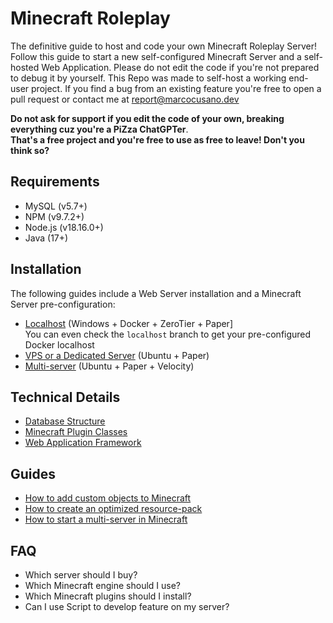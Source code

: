# Minecraft Roleplay
The definitive guide to host and code your own Minecraft Roleplay Server!
Follow this guide to start a new self-configured Minecraft Server and a self-hosted Web Application.
Please do not edit the code if you're not prepared to debug it by yourself.
This Repo was made to self-host a working end-user project. If you find a bug from an existing feature you're free to open a pull request or contact me at [report@marcocusano.dev](mailto:report@marcocusano.dev)

**Do not ask for support if you edit the code of your own, breaking everything cuz you're a PiZza ChatGPTer**.\
**That's a free project and you're free to use as free to leave! Don't you think so?**

## Requirements
- MySQL (v5.7+)
- NPM (v9.7.2+)
- Node.js (v18.16.0+)
- Java (17+)

## Installation
The following guides include a Web Server installation and a Minecraft Server pre-configuration:
- [Localhost](#) (Windows + Docker + ZeroTier + Paper]\
You can even check the `localhost` branch to get your pre-configured Docker localhost
- [VPS or a Dedicated Server](#) (Ubuntu + Paper)
- [Multi-server](#) (Ubuntu + Paper + Velocity)

## Technical Details
- [Database Structure](#)
- [Minecraft Plugin Classes](#)
- [Web Application Framework](#)

## Guides
- [How to add custom objects to Minecraft](#)
- [How to create an optimized resource-pack](#)
- [How to start a multi-server in Minecraft](#)

## FAQ
- Which server should I buy?
- Which Minecraft engine should I use?
- Which Minecraft plugins should I install?
- Can I use Script to develop feature on my server?
